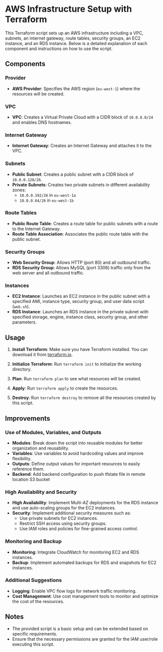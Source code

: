 # AWS Infrastructure Setup with Terraform

This Terraform script sets up an AWS infrastructure including a VPC, subnets, an internet gateway, route tables, security groups, an EC2 instance, and an RDS instance. Below is a detailed explanation of each component and instructions on how to use the script.

## Components

### Provider

- **AWS Provider**: Specifies the AWS region (`eu-west-1`) where the resources will be created.

### VPC

- **VPC**: Creates a Virtual Private Cloud with a CIDR block of `10.0.0.0/24` and enables DNS hostnames.

### Internet Gateway

- **Internet Gateway**: Creates an Internet Gateway and attaches it to the VPC.

### Subnets

- **Public Subnet**: Creates a public subnet with a CIDR block of `10.0.0.128/26`.
- **Private Subnets**: Creates two private subnets in different availability zones:
  - `10.0.0.192/26` in `eu-west-1a`
  - `10.0.0.64/26` in `eu-west-1b`

### Route Tables

- **Public Route Table**: Creates a route table for public subnets with a route to the Internet Gateway.
- **Route Table Association**: Associates the public route table with the public subnet.

### Security Groups

- **Web Security Group**: Allows HTTP (port 80) and all outbound traffic.
- **RDS Security Group**: Allows MySQL (port 3306) traffic only from the web server and all outbound traffic.

### Instances

- **EC2 Instance**: Launches an EC2 instance in the public subnet with a specified AMI, instance type, security group, and user data script (`web.sh`).
- **RDS Instance**: Launches an RDS instance in the private subnet with specified storage, engine, instance class, security group, and other parameters.

## Usage

1. **Install Terraform**: Make sure you have Terraform installed. You can download it from [terraform.io](https://www.terraform.io/downloads.html).

2. **Initialize Terraform**: Run `terraform init` to initialize the working directory.

3. **Plan**: Run `terraform plan` to see what resources will be created.

4. **Apply**: Run `terraform apply` to create the resources.

5. **Destroy**: Run `terraform destroy` to remove all the resources created by this script.

## Improvements

### Use of Modules, Variables, and Outputs

- **Modules**: Break down the script into reusable modules for better organization and reusability.
- **Variables**: Use variables to avoid hardcoding values and improve flexibility.
- **Outputs**: Define output values for important resources to easily reference them.
- **Backend**: Add backend configuration to push tfstate file in remote location S3 bucket

### High Availability and Security

- **High Availability**: Implement Multi-AZ deployments for the RDS instance and use auto-scaling groups for the EC2 instances.
- **Security**: Implement additional security measures such as:
  - Use private subnets for EC2 instances.
  - Restrict SSH access using security groups.
  - Use IAM roles and policies for fine-grained access control.

### Monitoring and Backup

- **Monitoring**: Integrate CloudWatch for monitoring EC2 and RDS instances.
- **Backup**: Implement automated backups for RDS and snapshots for EC2 instances.

### Additional Suggestions

- **Logging**: Enable VPC flow logs for network traffic monitoring.
- **Cost Management**: Use cost management tools to monitor and optimize the cost of the resources.

## Notes

- The provided script is a basic setup and can be extended based on specific requirements.
- Ensure that the necessary permissions are granted for the IAM user/role executing this script.

